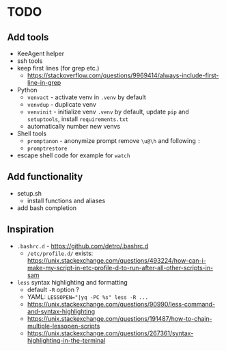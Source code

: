 # TODO

## Add tools

- KeeAgent helper
- ssh tools
- keep first lines (for grep etc.)
  - <https://stackoverflow.com/questions/9969414/always-include-first-line-in-grep>
- Python
  - `venvact` - activate venv in `.venv` by default
  - `venvdup` - duplicate venv
  - `venvinit` - initialize venv `.venv` by default, update `pip` and `setuptools`, install `requirements.txt`
  - automatically number new venvs
- Shell tools
  - `promptanon` - anonymize prompt remove `\u@\h` and following `:`
  - `promptrestore`
- escape shell code for example for `watch`

## Add functionality

- setup.sh
  - install functions and aliases
- add bash completion

## Inspiration

- `.bashrc.d` - <https://github.com/detro/.bashrc.d>
  - `/etc/profile.d/` exists: <https://unix.stackexchange.com/questions/493224/how-can-i-make-my-script-in-etc-profile-d-to-run-after-all-other-scripts-in-sam>
- `less` syntax highlighting and formatting
  - default `-R` option ?
  - YAML: `LESSOPEN="|yq -PC %s" less -R ...`
  - <https://unix.stackexchange.com/questions/90990/less-command-and-syntax-highlighting>
  - <https://unix.stackexchange.com/questions/191487/how-to-chain-multiple-lessopen-scripts>
  - <https://unix.stackexchange.com/questions/267361/syntax-highlighting-in-the-terminal>
